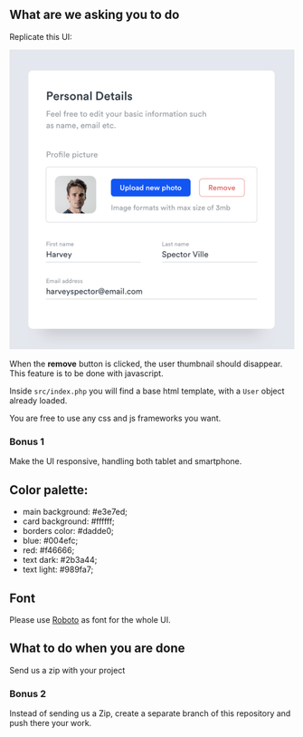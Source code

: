 ## What are we asking you to do

Replicate this UI:

![Final result](assets/result.png)

When the **remove** button is clicked, the user thumbnail should disappear.
This feature is to be done with javascript.

Inside `src/index.php` you will find a base html template, with a `User` object already loaded.

You are free to use any css and js frameworks you want.

### Bonus 1
Make the UI responsive, handling both tablet and smartphone.

## Color palette:
- main background: #e3e7ed;
- card background: #ffffff;
- borders color: #dadde0;
- blue: #004efc;
- red: #f46666;
- text dark: #2b3a44;
- text light: #989fa7;

## Font
Please use [Roboto](https://fonts.google.com/specimen/Roboto) as font for the whole UI.

## What to do when you are done
Send us a zip with your project

### Bonus 2
Instead of sending us a Zip, create a separate branch of this repository and push there your work.